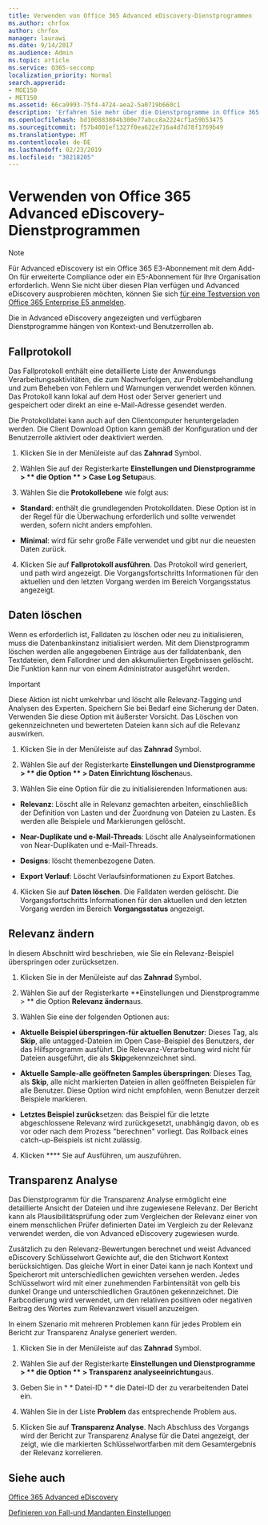 ```yaml
---
title: Verwenden von Office 365 Advanced eDiscovery-Dienstprogrammen
ms.author: chrfox
author: chrfox
manager: laurawi
ms.date: 9/14/2017
ms.audience: Admin
ms.topic: article
ms.service: O365-seccomp
localization_priority: Normal
search.appverid:
- MOE150
- MET150
ms.assetid: 66ca9993-75f4-4724-aea2-5a0719b660c1
description: 'Erfahren Sie mehr über die Dienstprogramme in Office 365 Advanced eDiscovery, einschließlich Case Log, Clear Data, Process Errors, Modify Relevance und Transparency Analysis.  '
ms.openlocfilehash: bd100883804b300e77abcc8a2224cf1a59b53475
ms.sourcegitcommit: f57b4001ef1327f0ea622e716a4d7d78f1769b49
ms.translationtype: MT
ms.contentlocale: de-DE
ms.lasthandoff: 02/23/2019
ms.locfileid: "30218205"
---
```

# <a name="use-office-365-advanced-ediscovery-utilities"></a>Verwenden von Office 365 Advanced eDiscovery-Dienstprogrammen

> [!NOTE]
> Für Advanced eDiscovery ist ein Office 365 E3-Abonnement mit dem Add-On für erweiterte Compliance oder ein E5-Abonnement für Ihre Organisation erforderlich. Wenn Sie nicht über diesen Plan verfügen und Advanced eDiscovery ausprobieren möchten, können Sie sich [für eine Testversion von Office 365 Enterprise E5 anmelden](https://go.microsoft.com/fwlink/p/?LinkID=698279). 
  
Die in Advanced eDiscovery angezeigten und verfügbaren Dienstprogramme hängen von Kontext-und Benutzerrollen ab.
  
## <a name="case-log"></a>Fallprotokoll

Das Fallprotokoll enthält eine detaillierte Liste der Anwendungs Verarbeitungsaktivitäten, die zum Nachverfolgen, zur Problembehandlung und zum Beheben von Fehlern und Warnungen verwendet werden können. Das Protokoll kann lokal auf dem Host oder Server generiert und gespeichert oder direkt an eine e-Mail-Adresse gesendet werden.
  
Die Protokolldatei kann auch auf den Clientcomputer heruntergeladen werden. Die Client Download Option kann gemäß der Konfiguration und der Benutzerrolle aktiviert oder deaktiviert werden.
  
1. Klicken Sie in der Menüleiste auf das **Zahnrad** Symbol. 
    
2. Wählen Sie auf der Registerkarte **Einstellungen und Dienstprogramme \> ** die Option ** \> Case Log Setup**aus.
    
3. Wählen Sie die **Protokollebene** wie folgt aus: 
    
  - **Standard**: enthält die grundlegenden Protokolldaten. Diese Option ist in der Regel für die Überwachung erforderlich und sollte verwendet werden, sofern nicht anders empfohlen.
    
  - **Minimal**: wird für sehr große Fälle verwendet und gibt nur die neuesten Daten zurück.
    
4. Klicken Sie auf **Fallprotokoll ausführen**. Das Protokoll wird generiert, und path wird angezeigt. Die Vorgangsfortschritts Informationen für den aktuellen und den letzten Vorgang werden im Bereich Vorgangsstatus angezeigt.
    
## <a name="clear-data"></a>Daten löschen

Wenn es erforderlich ist, Falldaten zu löschen oder neu zu initialisieren, muss die Datenbankinstanz initialisiert werden. Mit dem Dienstprogramm löschen werden alle angegebenen Einträge aus der falldatenbank, den Textdateien, dem Fallordner und den akkumulierten Ergebnissen gelöscht. Die Funktion kann nur von einem Administrator ausgeführt werden.
  
> [!IMPORTANT]
> Diese Aktion ist nicht umkehrbar und löscht alle Relevanz-Tagging und Analysen des Experten. Speichern Sie bei Bedarf eine Sicherung der Daten. Verwenden Sie diese Option mit äußerster Vorsicht. Das Löschen von gekennzeichneten und bewerteten Dateien kann sich auf die Relevanz auswirken. 
  
1. Klicken Sie in der Menüleiste auf das **Zahnrad** Symbol. 
    
2. Wählen Sie auf der Registerkarte **Einstellungen und Dienstprogramme \> ** die Option ** \> Daten Einrichtung löschen**aus.
    
3. Wählen Sie eine Option für die zu initialisierenden Informationen aus:
    
  - **Relevanz**: Löscht alle in Relevanz gemachten arbeiten, einschließlich der Definition von Lasten und der Zuordnung von Dateien zu Lasten. Es werden alle Beispiele und Markierungen gelöscht.
    
  - **Near-Duplikate und e-Mail-Threads**: Löscht alle Analyseinformationen von Near-Duplikaten und e-Mail-Threads.
    
  - **Designs**: löscht themenbezogene Daten.
    
  - **Export Verlauf**: Löscht Verlaufsinformationen zu Export Batches.
    
4. Klicken Sie auf **Daten löschen**. Die Falldaten werden gelöscht. Die Vorgangsfortschritts Informationen für den aktuellen und den letzten Vorgang werden im Bereich **Vorgangsstatus** angezeigt. 
    
## <a name="modify-relevance"></a>Relevanz ändern

In diesem Abschnitt wird beschrieben, wie Sie ein Relevanz-Beispiel überspringen oder zurücksetzen.
  
1. Klicken Sie in der Menüleiste auf das **Zahnrad** Symbol. 
    
2. Wählen Sie auf der Registerkarte **Einstellungen und Dienstprogramme \> ** die Option **Relevanz ändern**aus.
    
3. Wählen Sie eine der folgenden Optionen aus: 
    
  - **Aktuelle Beispiel überspringen-für aktuellen Benutzer**: Dieses Tag, als **Skip**, alle untagged-Dateien im Open Case-Beispiel des Benutzers, der das Hilfsprogramm ausführt. Die Relevanz-Verarbeitung wird nicht für Dateien ausgeführt, die als **Skip**gekennzeichnet sind.
    
  - **Aktuelle Sample-alle geöffneten Samples überspringen**: Dieses Tag, als **Skip**, alle nicht markierten Dateien in allen geöffneten Beispielen für alle Benutzer. Diese Option wird nicht empfohlen, wenn Benutzer derzeit Beispiele markieren.
    
  - **Letztes Beispiel zurück**setzen: das Beispiel für die letzte abgeschlossene Relevanz wird zurückgesetzt, unabhängig davon, ob es vor oder nach dem Prozess "berechnen" vorliegt. Das Rollback eines catch-up-Beispiels ist nicht zulässig.
    
4. Klicken **** Sie auf Ausführen, um auszuführen. 
    
## <a name="transparency-analysis"></a>Transparenz Analyse

Das Dienstprogramm für die Transparenz Analyse ermöglicht eine detaillierte Ansicht der Dateien und ihre zugewiesene Relevanz. Der Bericht kann als Plausibilitätsprüfung oder zum Vergleichen der Relevanz einer von einem menschlichen Prüfer definierten Datei im Vergleich zu der Relevanz verwendet werden, die von Advanced eDiscovery zugewiesen wurde. 
  
Zusätzlich zu den Relevanz-Bewertungen berechnet und weist Advanced eDiscovery Schlüsselwort Gewichte auf, die den Stichwort Kontext berücksichtigen. Das gleiche Wort in einer Datei kann je nach Kontext und Speicherort mit unterschiedlichen gewichten versehen werden. Jedes Schlüsselwort wird mit einer zunehmenden Farbintensität von gelb bis dunkel Orange und unterschiedlichen Grautönen gekennzeichnet. Die Farbcodierung wird verwendet, um den relativen positiven oder negativen Beitrag des Wortes zum Relevanzwert visuell anzuzeigen. 
  
In einem Szenario mit mehreren Problemen kann für jedes Problem ein Bericht zur Transparenz Analyse generiert werden.
  
1. Klicken Sie in der Menüleiste auf das **Zahnrad** Symbol. 
    
2. Wählen Sie auf der Registerkarte **Einstellungen und Dienstprogramme \> ** die Option ** \> Transparenz analyseeinrichtung**aus.
    
3. Geben Sie in * * Datei-ID * * die Datei-ID der zu verarbeitenden Datei ein.
    
4. Wählen Sie in der Liste **Problem** das entsprechende Problem aus. 
    
5. Klicken Sie auf **Transparenz Analyse**. Nach Abschluss des Vorgangs wird der Bericht zur Transparenz Analyse für die Datei angezeigt, der zeigt, wie die markierten Schlüsselwortfarben mit dem Gesamtergebnis der Relevanz korrelieren.
    
## <a name="see-also"></a>Siehe auch

[Office 365 Advanced eDiscovery](office-365-advanced-ediscovery.md)
  
[Definieren von Fall-und Mandanten Einstellungen](define-case-and-tenant-settings-in-advanced-ediscovery.md)

